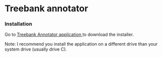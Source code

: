 # Treebank annotator

### Installation

Go to  [Treebank Annotator application ](https://github.com/hflorin/annotator/blob/master/Code/Treebank.Annotator.Installer/TreebankAnnotatorInstaller.exe) to download the installer.

Note: I recommend you install the application on a different drive than your system drive (usually drive C).


